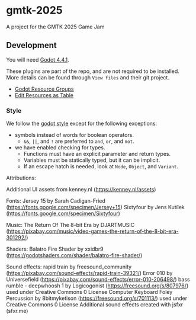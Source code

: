 # gmtk-2025
A project for the GMTK 2025 Game Jam

## Development

You will need [Godot 4.4.1].

These plugins are part of the repo, and are not required to be installed. More details can be found
through `View files` and their git project.
- [Godot Resource Groups](https://godotengine.org/asset-library/asset/2348)
- [Edit Resources as Table](https://godotengine.org/asset-library/asset/1479)

### Style

We follow the [godot style] except for the following exceptions:

- symbols instead of words for boolean operators.
	- `&&`, `||`, and `!` are preferred to `and`, `or`, and `not`.
- we have enabled checking for types.
	- Functions must have an explicit parameter and return types.
	- Variables must be statically typed, but it can be implicit.
	- If an escape hatch is needed, look at `Node`, `Object`, and `Variant`.

[Godot 4.4.1]: https://godotengine.org/download/archive/4.4.1-stable
[godot style]: https://docs.godotengine.org/en/stable/tutorials/scripting/gdscript/gdscript_styleguide.html


Attributions:

Additional UI assets from kenney.nl (https://kenney.nl/assets)

Fonts:
Jersey 15 by Sarah Cadigan-Fried (https://fonts.google.com/specimen/Jersey+15)
Sixtyfour by Jens Kutílek (https://fonts.google.com/specimen/Sixtyfour)

Music:
The Return Of The 8-bit Era by DJARTMUSIC (https://pixabay.com/music/video-games-the-return-of-the-8-bit-era-301292/)

Shaders:
Balatro Fire Shader by xxidbr9 (https://godotshaders.com/shader/balatro-fire-shader/)

Sound effects:
rapid train by freesound_community (https://pixabay.com/sound-effects/rapid-train-39321/)
Error 010 by Universefield (https://pixabay.com/sound-effects/error-010-206498/)
bass rumble - deepwhoosh 1 by Logicogonist (https://freesound.org/s/807976/) used under Creative Commons 0 License
Computer Keyboard Foley Percussion by 8bitmyketison (https://freesound.org/s/701113/) used under Creative Commons 0 License
Additional sound effects created with jsfxr (sfxr.me)

